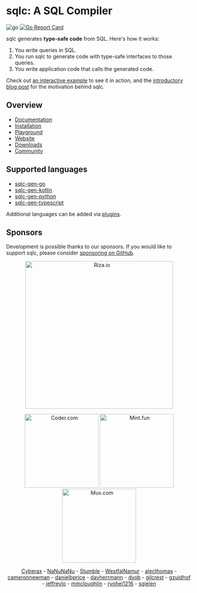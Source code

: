 # sqlc: A SQL Compiler

![go](https://github.com/cnc-csku/sqlc/workflows/go/badge.svg)
[![Go Report Card](https://goreportcard.com/badge/github.com/cnc-csku/sqlc)](https://goreportcard.com/report/github.com/cnc-csku/sqlc)

sqlc generates **type-safe code** from SQL. Here's how it works:

1. You write queries in SQL.
1. You run sqlc to generate code with type-safe interfaces to those queries.
1. You write application code that calls the generated code.

Check out [an interactive example](https://play.sqlc.dev/) to see it in action, and the [introductory blog post](https://conroy.org/introducing-sqlc) for the motivation behind sqlc.

## Overview

- [Documentation](https://docs.sqlc.dev)
- [Installation](https://docs.sqlc.dev/en/latest/overview/install.html)
- [Playground](https://play.sqlc.dev)
- [Website](https://sqlc.dev)
- [Downloads](https://downloads.sqlc.dev/)
- [Community](https://discord.gg/EcXzGe5SEs)

## Supported languages

- [sqlc-gen-go](https://github.com/cnc-csku/sqlc-gen-go)
- [sqlc-gen-kotlin](https://github.com/cnc-csku/sqlc-gen-kotlin)
- [sqlc-gen-python](https://github.com/cnc-csku/sqlc-gen-python)
- [sqlc-gen-typescript](https://github.com/cnc-csku/sqlc-gen-typescript)

Additional languages can be added via [plugins](https://docs.sqlc.dev/en/latest/reference/language-support.html#community-language-support).

## Sponsors

Development is possible thanks to our sponsors. If you would like to support sqlc,
please consider [sponsoring on GitHub](https://github.com/sponsors/kyleconroy).

<p align="center">
  <a href="https://riza.io?utm_source=sqlc+readme"><img width=400 src="https://sqlc.dev/sponsors/riza-readme.png" alt="Riza.io"></a>
</p>

<p align="center">
  <a href="https://coder.com?utm_source=sqlc+readme"><img width=200 src="https://sqlc.dev/sponsors/coder-readme.png" alt="Coder.com" /></a>
  <a href="https://mint.fun?utm_source=sqlc+readme"><img width=200 src="https://sqlc.dev/sponsors/mint-readme.png" alt="Mint.fun" /></a>
  <a href="https://mux.com?utm_source=sqlc+readme"><img width=200 src="https://sqlc.dev/sponsors/mux-readme.png" alt="Mux.com" /></a>
</p>

<p align="center">
  <a href="https://github.com/Cyberax">Cyberax</a> - 
  <a href="https://github.com/NaNuNaNu">NaNuNaNu</a> - 
  <a href="https://github.com/Stumble">Stumble</a> - 
  <a href="https://github.com/WestfalNamur">WestfalNamur</a> - 
  <a href="https://github.com/alecthomas">alecthomas</a> - 
  <a href="https://github.com/cameronnewman">cameronnewman</a> - 
  <a href="https://github.com/danielbprice">danielbprice</a> - 
  <a href="https://github.com/davherrmann">davherrmann</a> - 
  <a href="https://github.com/dvob">dvob</a> - 
  <a href="https://github.com/gilcrest">gilcrest</a> - 
  <a href="https://github.com/gzuidhof">gzuidhof</a> - 
  <a href="https://github.com/jeffreylo">jeffreylo</a> - 
  <a href="https://github.com/mmcloughlin">mmcloughlin</a> - 
  <a href="https://github.com/ryohei1216">ryohei1216</a> - 
  <a href="https://github.com/sgielen">sgielen</a>
</p>

